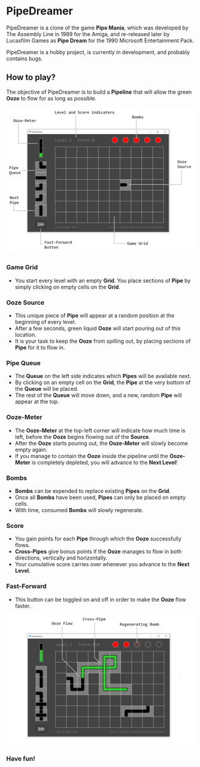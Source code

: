 # PipeDreamer

PipeDreamer is a clone of the game **Pipe Mania**, which was developed by The Assembly Line in 1989 for the Amiga, and re-released later by Lucasfilm Games as **Pipe Dream** for the 1990 Microsoft Entertainment Pack.

PipeDreamer is a hobby project, is currently in development, and probably contains bugs.

## How to play?

The objective of PipeDreamer is to build a **Pipeline** that will allow the green **Ooze** to flow for as long as possible.

![GuiAnnotated2.png](Images/GuiAnnotated2.png "Game GUI overview")

### Game Grid

* You start every level with an empty **Grid**. You place sections of **Pipe** by simply clicking on empty cells on the **Grid**.

### Ooze Source

* This unique piece of **Pipe** will appear at a random position at the beginning of every level. 
* After a few seconds, green liquid **Ooze** will start pouring out of this location.
* It is your task to keep the **Ooze** from spilling out, by placing sections of **Pipe** for it to flow in.

### Pipe Queue

* The **Queue** on the left side indicates which **Pipes** will be available next.
* By clicking on an empty cell on the **Grid**, the **Pipe** at the very bottom of the **Queue** will be placed. 
* The rest of the **Queue** will move down, and a new, random **Pipe** will appear at the top.

### Ooze-Meter

* The **Ooze-Meter** at the top-left corner will indicate how much time is left, before the **Ooze** begins flowing out of the **Source**.
* After the **Ooze** starts pouring out, the **Ooze-Meter** will slowly become empty again.
* If you manage to contain the **Ooze** inside the pipeline until the **Ooze-Meter** is completely depleted, you will advance to the **Next Level**!

### Bombs

* **Bombs** can be expended to replace existing **Pipes** on the **Grid**.
* Once all **Bombs** have been used, **Pipes** can only be placed on empty cells.
* With time, consumed **Bombs** will slowly regenerate.

### Score

* You gain points for each **Pipe** through which the **Ooze** successfully flows.
* **Cross-Pipes** give bonus points if the **Ooze** manages to flow in both directions, vertically and horizontally.
* Your cumulative score carries over whenever you advance to the **Next Level**.

### Fast-Forward

* This button can be toggled on and off in order to make the **Ooze** flow faster.

![GuiAnnotated4.png](Images/GuiAnnotated4.png "Progress GUI overview")

### Have fun!
